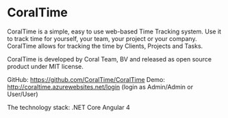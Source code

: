 # CoralTime

CoralTime is a simple, easy to use web-based Time Tracking system. Use it to track time for yourself, your team, your project or your company. CoralTime allows for tracking the time by Clients, Projects and Tasks.

CoralTime is developed by Coral Team, BV and released as open source product under MIT license. 

GitHub: https://github.com/CoralTime/CoralTime
Demo: http://coraltime.azurewebsites.net/login
(login as Admin/Admin or User/User)

The technology stack:
.NET Core
Angular 4
